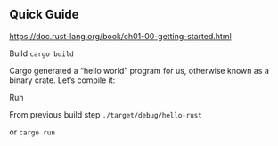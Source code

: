 Quick Guide
--------------------------------------------------------------------------------

https://doc.rust-lang.org/book/ch01-00-getting-started.html

Build
`cargo build`

Cargo generated a “hello world” program for us, otherwise known as a binary crate. Let’s compile it:

Run

From previous build step
`./target/debug/hello-rust`

or
`cargo run`

